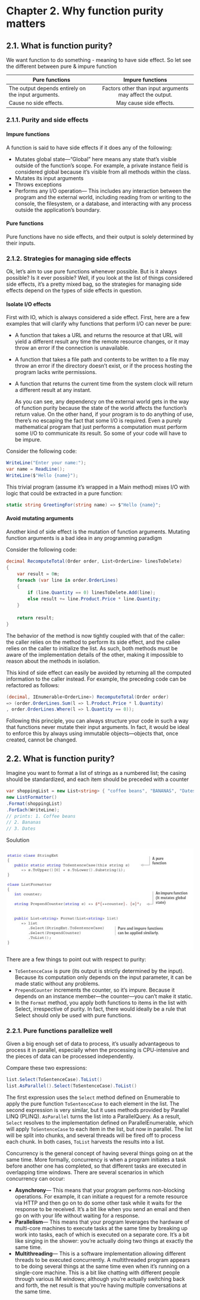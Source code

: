 # Chapter 2. Why function purity matters

## 2.1. What is function purity?

We want function to do something - meaning to have side effect.
So let see the different between pure & impure function

| Pure functions                                      |                     Impure functions                      |
| --------------------------------------------------- | :-------------------------------------------------------: |
| The output depends entirely on the input arguments. | Factors other than input arguments may affect the output. |
| Cause no side effects.                              |                  May cause side effects.                  |

### 2.1.1. Purity and side effects

#### Impure functions

A function is said to have
side effects if it does any of the following:

* Mutates global state—“Global” here means any state that’s visible outside of the
  function’s scope. For example, a private instance field is considered global because it’s
  visible from all methods within the class.
* Mutates its input arguments
* Throws exceptions
* Performs any I/O operation— This includes any interaction between the program and the
  external world, including reading from or writing to the console, the filesystem, or a
  database, and interacting with any process outside the application’s boundary.

#### Pure functions

Pure functions have no side effects, and their output is solely determined by their
inputs.

### 2.1.2. Strategies for managing side effects

Ok, let’s aim to use pure functions whenever possible. But is it always possible? Is it ever
possible? Well, if you look at the list of things considered side effects, it’s a pretty mixed bag, so
the strategies for managing side effects depend on the types of side effects in question.

#### Isolate I/O effects

First with IO, which is always considered a side effect. First, here are a few examples that
will clarify why functions that perform I/O can never be pure:

* A function that takes a URL and returns the resource at that URL will yield a different
  result any time the remote resource changes, or it may throw an error if the connection is
  unavailable.
* A function that takes a file path and contents to be written to a file may throw an error if
  the directory doesn’t exist, or if the process hosting the program lacks write permissions.
* A function that returns the current time from the system clock will return a different result
  at any instant.

  As you can see, any dependency on the external world gets in the way of function purity because
  the state of the world affects the function’s return value. On the other hand, if your program is to
  do anything of use, there’s no escaping the fact that some I/O is required. Even a purely
  mathematical program that just performs a computation must perform some I/O to communicate
  its result. So some of your code will have to be impure.

Consider the following code:

```cs
WriteLine("Enter your name:");
var name = ReadLine();
WriteLine($"Hello {name}");
```

This trivial program (assume it’s wrapped in a Main method) mixes I/O with logic that could be
extracted in a pure function:

```cs
static string GreetingFor(string name) => $"Hello {name}";
```

#### Avoid mutating arguments

Another kind of side effect is the mutation of function arguments. Mutating function arguments
is a bad idea in any programming paradigm

Consider the following code:

```cs
decimal RecomputeTotal(Order order, List<OrderLine> linesToDelete)
{
    var result = 0m;
    foreach (var line in order.OrderLines)
    {
        if (line.Quantity == 0) linesToDelete.Add(line);
        else result += line.Product.Price * line.Quantity;
    }

    return result;
}
```

The behavior of the method is now tightly
coupled with that of the caller: the caller relies on the method to perform its side effect, and the
callee relies on the caller to initialize the list. As such, both methods must be aware of the
implementation details of the other, making it impossible to reason about the methods in
isolation.

This kind of side effect can easily be avoided by returning all the computed information to the
caller instead. For example, the preceding code can be refactored as follows:

```cs
(decimal, IEnumerable<OrderLine>) RecomputeTotal(Order order)
=> (order.OrderLines.Sum(l => l.Product.Price * l.Quantity)
, order.OrderLines.Where(l => l.Quantity == 0));
```

Following this principle, you can always structure your code in such a way that functions never
mutate their input arguments. In fact, it would be ideal to enforce this by always using immutable
objects—objects that, once created, cannot be changed.

## 2.2. What is function purity?

Imagine you want to format a list of strings as a numbered list; the casing
should be standardized, and each item should be preceded with a counter

```cs
var shoppingList = new List<string> { "coffee beans", "BANANAS", "Dates" };
new ListFormatter()
.Format(shoppingList)
.ForEach(WriteLine);
// prints: 1. Coffee beans
// 2. Bananas
// 3. Dates
```

Soulution

<img src="../img/AcroRd32_2018-02-26_23-18-53.png"/>

There are a few things to point out with respect to purity:

* `ToSentenceCase` is pure (its output is strictly determined by the input). Because its
  computation only depends on the input parameter, it can be made static without any
  problems.
* `PrependCounter` increments the counter, so it’s impure. Because it depends on an instance
  member—the counter—you can’t make it static.
* In the `Format` method, you apply both functions to items in the list with Select, irrespective
  of purity. In fact, there would ideally be a rule that
  Select should only be used with pure functions.

### 2.2.1. Pure functions parallelize well

Given a big enough set of data to process, it’s usually advantageous to process it in parallel,
especially when the processing is CPU-intensive and the pieces of data can be processed
independently.

Compare these two expressions:

```cs
list.Select(ToSentenceCase).ToList()
list.AsParallel().Select(ToSentenceCase).ToList()
```

The first expression uses the `Select` method defined on Enumerable to apply the pure function
`ToSentenceCase` to each element in the list. The second expression is very similar, but it uses
methods provided by Parallel LINQ (PLINQ). `AsParallel` turns the list into a ParallelQuery. As
a result, `Select` resolves to the implementation defined on ParallelEnumerable, which will apply
`ToSentenceCase` to each item in the list, but now in parallel. The list will be split into chunks, and
several threads will be fired off to process each chunk. In both cases, `ToList` harvests the results
into a list.

Concurrency is the general concept of having several things going on at the same time. More
formally, concurrency is when a program initiates a task before another one has completed, so
that different tasks are executed in overlapping time windows.
There are several scenarios in which concurrency can occur:

* **Asynchrony**— This means that your program performs non-blocking operations. For
  example, it can initiate a request for a remote resource via HTTP and then go on to do
  some other task while it waits for the response to be received. It’s a bit like when you send
  an email and then go on with your life without waiting for a response.
* **Parallelism**— This means that your program leverages the hardware of multi-core
  machines to execute tasks at the same time by breaking up work into tasks, each of which
  is executed on a separate core. It’s a bit like singing in the shower: you’re actually doing
  two things at exactly the same time.
* **Multithreading**— This is a software implementation allowing different threads to be
  executed concurrently. A multithreaded program appears to be doing several things at the
  same time even when it’s running on a single-core machine. This is a bit like chatting with
  different people through various IM windows; although you’re actually switching back
  and forth, the net result is that you’re having multiple conversations at the same time.
